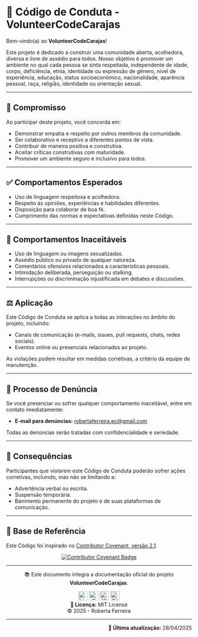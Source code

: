 # 📜 Código de Conduta - VolunteerCodeCarajas

Bem-vindo(a) ao **VolunteerCodeCarajas**!

Este projeto é dedicado a construir uma comunidade aberta, acolhedora, diversa e livre de assédio para todos. Nosso objetivo é promover um ambiente no qual cada pessoa se sinta respeitada, independente de idade, corpo, deficiência, etnia, identidade ou expressão de gênero, nível de experiência, educação, status socioeconômico, nacionalidade, aparência pessoal, raça, religião, identidade ou orientação sexual.

---

## 🤝 Compromisso

Ao participar deste projeto, você concorda em:

- Demonstrar empatia e respeito por outros membros da comunidade.
- Ser colaborativo e receptivo a diferentes pontos de vista.
- Contribuir de maneira positiva e construtiva.
- Aceitar críticas construtivas com maturidade.
- Promover um ambiente seguro e inclusivo para todos.

---

## ✅ Comportamentos Esperados

- Uso de linguagem respeitosa e acolhedora.
- Respeito às opiniões, experiências e habilidades diferentes.
- Disposição para colaborar de boa fé.
- Cumprimento das normas e expectativas definidas neste Código.

---

## 🚫 Comportamentos Inaceitáveis

- Uso de linguagem ou imagens sexualizadas.
- Assédio público ou privado de qualquer natureza.
- Comentários ofensivos relacionados a características pessoais.
- Intimidação deliberada, perseguição ou stalking.
- Interrupções ou discriminação injustificada em debates e discussões.

---

## ⚖️ Aplicação

Este Código de Conduta se aplica a todas as interações no âmbito do projeto, incluindo:

- Canais de comunicação (e-mails, issues, pull requests, chats, redes sociais).
- Eventos online ou presenciais relacionados ao projeto.

As violações podem resultar em medidas corretivas, a critério da equipe de manutenção.

---

## 📩 Processo de Denúncia

Se você presenciar ou sofrer qualquer comportamento inaceitável, entre em contato imediatamente:

- **E-mail para denúncias:** [robertaferreira.ec@gmail.com](mailto:robertaferreira.ec@gmail.com)

Todas as denúncias serão tratadas com confidencialidade e seriedade.

---

## 📝 Consequências

Participantes que violarem este Código de Conduta poderão sofrer ações corretivas, incluindo, mas não se limitando a:

- Advertência verbal ou escrita.
- Suspensão temporária.
- Banimento permanente do projeto e de suas plataformas de comunicação.

---

## 🔗 Base de Referência

Este Código foi inspirado no [Contributor Covenant, versão 2.1](https://www.contributor-covenant.org/version/2/1/code_of_conduct/).

<p align="center">
  <a href="https://www.contributor-covenant.org/version/2/1/code_of_conduct/" target="_blank">
    <img src="https://img.shields.io/badge/Contributor%20Covenant-2.1-4baaaa.svg" alt="Contributor Covenant Badge">
  </a>
</p>

---

<p align="center">
  📚 Este documento integra a documentação oficial do projeto <strong>VolunteerCodeCarajas</strong>.
</p>

<p align="center">
  <a href="https://www.linkedin.com/in/robertaferreira91/" target="_blank"><img width="25" height="25" title="LinkedIn" src="https://img.icons8.com/?size=100&id=xuvGCOXi8Wyg&format=png&color=000000"/></a>
  <a href="mailto:pamellaferreira.si@gmail.com" target="_blank"><img width="25" height="25" title="Gmail" src="https://img.icons8.com/?size=100&id=P7UIlhbpWzZm&format=png&color=000000"/></a>
  <a href="https://wa.me/5594992797521?text=Ol%C3%A1%21%20Encontrei%20seu%20contato%20atrav%C3%A9s%20do%20GitHub%20e%20gostaria%20de%20conversar%20com%20voc%C3%AA.%20Podemos%20falar%20um%20pouquinho%3F" target="_blank"><img width="25" height="25" title="WhatsApp" src="https://img.icons8.com/?size=100&id=16713&format=png&color=000000"/></a>
  <a href="https://github.com/prfs91" target="_blank"><img width="25" height="25" title="GitHub" src="https://img.icons8.com/?size=100&id=bVGqATNwfhYq&format=png&color=000000"/></a><br>
  <strong>🔖 Licença:</strong> MIT License <br>
  © 2025 - Roberta Ferreira
</p>

---

<p align="right">
  <strong>📅 Última atualização:</strong> 28/04/2025
</p>
